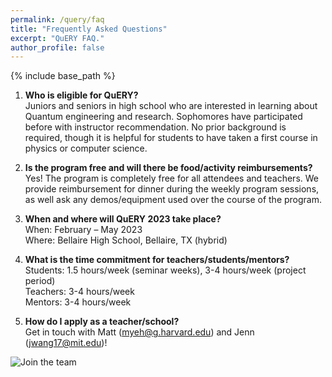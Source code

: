 ```yaml
---
permalink: /query/faq
title: "Frequently Asked Questions"
excerpt: "QuERY FAQ."
author_profile: false
---
```


{% include base_path %}

1. __Who is eligible for QuERY?__<br> Juniors and seniors in high school who are interested in learning about Quantum engineering and research. Sophomores have participated before with instructor recommendation. No prior background is required, though it is helpful for students to have taken a first course in physics or computer science.

2. __Is the program free and will there be food/activity reimbursements?__<br> Yes! The program is completely free for all attendees and teachers. We provide reimbursement for dinner during the weekly program sessions, as well ask any demos/equipment used over the course of the program. 

3.	__When and where will QuERY 2023 take place?__<br>
When: February – May 2023 <br>
Where: Bellaire High School, Bellaire, TX (hybrid) 

4.	__What is the time commitment for teachers/students/mentors?__<br>
Students: 1.5 hours/week (seminar weeks), 3-4 hours/week (project period)<br>
Teachers: 3-4 hours/week<br>
Mentors: 3-4 hours/week<br>

5.	__How do I apply as a teacher/school?__<br>
Get in touch with Matt (myeh@g.harvard.edu) and Jenn (jwang17@mit.edu)!

![Join the team](https://mudyeh.github.io/files/S2025_mentors.JPG)